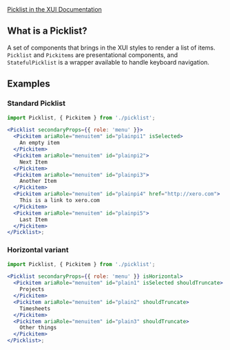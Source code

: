 <div class="xui-margin-vertical">
	<a href="../section-components-displayingdata-picklist.html" isDocLink>Picklist in the XUI Documentation</a>
</div>

## What is a Picklist?

A set of components that brings in the XUI styles to render a list of items. `Picklist` and `Pickitems` are presentational components, and `StatefulPicklist` is a wrapper available to handle keyboard navigation.

## Examples

### Standard Picklist

```jsx harmony
import Picklist, { Pickitem } from './picklist';

<Picklist secondaryProps={{ role: 'menu' }}>
  <Pickitem ariaRole="menuitem" id="plainpi1" isSelected>
    An empty item
  </Pickitem>
  <Pickitem ariaRole="menuitem" id="plainpi2">
    Next Item
  </Pickitem>
  <Pickitem ariaRole="menuitem" id="plainpi3">
    Another Item
  </Pickitem>
  <Pickitem ariaRole="menuitem" id="plainpi4" href="http://xero.com">
    This is a link to xero.com
  </Pickitem>
  <Pickitem ariaRole="menuitem" id="plainpi5">
    Last Item
  </Pickitem>
</Picklist>;
```

### Horizontal variant

```jsx harmony
import Picklist, { Pickitem } from './picklist';

<Picklist secondaryProps={{ role: 'menu' }} isHorizontal>
  <Pickitem ariaRole="menuitem" id="plain1" isSelected shouldTruncate>
    Projects
  </Pickitem>
  <Pickitem ariaRole="menuitem" id="plain2" shouldTruncate>
    Timesheets
  </Pickitem>
  <Pickitem ariaRole="menuitem" id="plain3" shouldTruncate>
    Other things
  </Pickitem>
</Picklist>;
```
